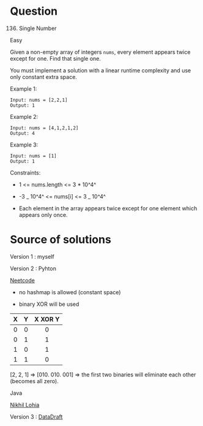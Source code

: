 # Question

136. Single Number

Easy

Given a non-empty array of integers `nums`, every element appears twice except for one. Find that single one.

You must implement a solution with a linear runtime complexity and use only constant extra space.

Example 1:

    Input: nums = [2,2,1]
    Output: 1

Example 2:

    Input: nums = [4,1,2,1,2]
    Output: 4

Example 3:

    Input: nums = [1]
    Output: 1

Constraints:

- 1 <= nums.length <= 3 \* 10^4^

- -3 _ 10^4^ <= nums[i] <= 3 _ 10^4^

- Each element in the array appears twice except for one element which appears only once.

# Source of solutions

Version 1 : myself

Version 2 : Pyhton

[Neetcode](https://www.youtube.com/watch?v=qMPX1AOa83k)

- no hashmap is allowed (constant space)

- binary XOR will be used

|  X  |  Y  | X XOR Y |
| :-: | :-: | :-----: |
|  0  |  0  |    0    |
|  0  |  1  |    1    |
|  1  |  0  |    1    |
|  1  |  1  |    0    |

[2, 2, 1] => [010. 010. 001] => the first two binaries will eliminate each other (becomes all zero).

Java

[Nikhil Lohia](https://www.youtube.com/watch?v=KNOw_goVGas)

Version 3 : [DataDraft](https://www.youtube.com/watch?v=d9yH_X0p7mI)
